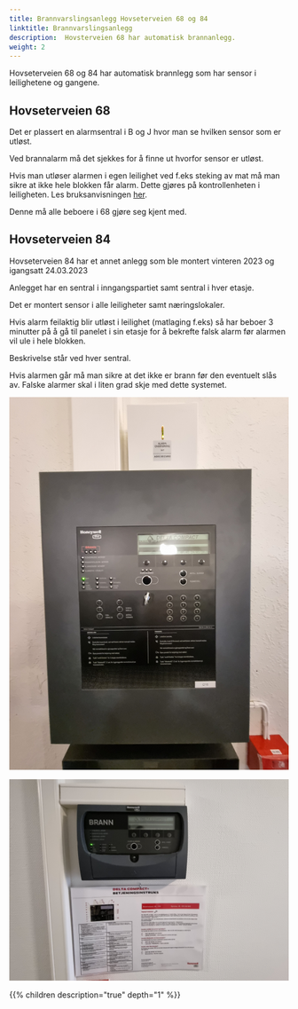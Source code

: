 ```yaml
---
title: Brannvarslingsanlegg Hovseterveien 68 og 84
linktitle: Brannvarslingsanlegg
description:  Hovsterveien 68 har automatisk brannanlegg.
weight: 2
---
```


Hovseterveien 68 og 84 har automatisk brannlegg  som har sensor i leilighetene og gangene. 


## Hovseterveien 68

Det er plassert en alarmsentral i B og J hvor man se hvilken sensor som er utløst. 

Ved brannalarm må det sjekkes for å finne ut hvorfor sensor er utløst. 

Hvis man utløser alarmen i egen leilighet ved f.eks steking av mat må man sikre at ikke hele blokken får alarm. Dette gjøres på kontrollenheten i leiligheten. Les bruksanvisningen [her](alarmforsinkelsesenhet.pdf).

Denne må alle beboere i 68 gjøre seg kjent med. 

## Hovseterveien 84

Hovseterveien 84 har et annet anlegg som ble montert vinteren 2023 og igangsatt 24.03.2023

Anlegget har en sentral i inngangspartiet samt sentral i hver etasje.

Det er montert sensor i alle leiligheter samt næringslokaler.

Hvis alarm feilaktig blir utløst i leilighet (matlaging f.eks) så har beboer 3 minutter på å gå til panelet i sin etasje for å bekrefte falsk alarm før alarmen vil ule i hele blokken. 

Beskrivelse står ved hver sentral. 

Hvis alarmen går må man sikre at det ikke er brann før den eventuelt slås av. Falske alarmer skal i liten grad skje med dette systemet. 

![Firesentra](firesentralmain.jpg "Sentral inngangsparti")

![Firesentral](panelfloors.jpg "Panel hver etasje ved heis")

{{% children description="true" depth="1" %}}
